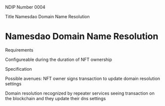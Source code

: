 NDIP Number 0004

Title Namesdao Domain Name Resolution

# Namesdao Domain Name Resolution

Requirements

Configureable during the duration of NFT ownership

Specification

Possible avenues: NFT owner signs transaction to update domain resolution settings

Domain resolution recognized by repeater services seeing transaction on the blockchain and they update their dns settings
